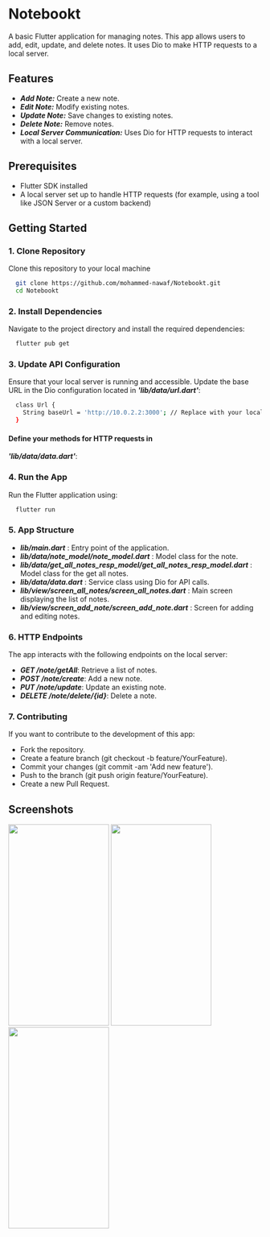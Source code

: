 
# Notebookt

A basic Flutter application for managing notes. This app allows users to add, edit, update, and delete notes. It uses Dio to make HTTP requests to a local server.



## Features

- ___Add Note:___ Create a new note.
- ___Edit Note:___ Modify existing notes.
- ___Update Note:___ Save changes to existing notes.
- ___Delete Note:___ Remove notes.
- ___Local Server Communication:___ Uses Dio for HTTP requests to interact with a local server.


## Prerequisites

- Flutter SDK installed
- A local server set up to handle HTTP requests (for example, using a tool like JSON Server or a custom backend)
## Getting Started

### 1. Clone Repository

Clone this repository to your local machine

```bash
  git clone https://github.com/mohammed-nawaf/Notebookt.git
  cd Notebookt
```

### 2. Install Dependencies

Navigate to the project directory and install the required dependencies:

```bash
  flutter pub get
```
### 3. Update API Configuration

Ensure that your local server is running and accessible. Update the base URL in the Dio configuration located in ___'lib/data/url.dart'___:

```bash
  class Url {
    String baseUrl = 'http://10.0.2.2:3000'; // Replace with your local server URL
  }
```
####  Define your methods for HTTP requests in   
___'lib/data/data.dart'___:

### 4. Run the App

Run the Flutter application using:

```bash
  flutter run
```

### 5. App Structure

- ___lib/main.dart___ : Entry point of the application.
- ___lib/data/note_model/note_model.dart___ : Model class for the note.
- ___lib/data/get_all_notes_resp_model/get_all_notes_resp_model.dart___ : Model class for the get all notes.
- ___lib/data/data.dart___ : Service class using Dio for API calls.
- ___lib/view/screen_all_notes/screen_all_notes.dart___ : Main screen displaying the list of notes.
- ___lib/view/screen_add_note/screen_add_note.dart___ : Screen for adding and editing notes.

### 6. HTTP Endpoints

The app interacts with the following endpoints on the local server:

- ___GET /note/getAll___: Retrieve a list of notes.
- ___POST /note/create___: Add a new note.
- ___PUT /note/update___: Update an existing note.
- ___DELETE /note/delete/{id}___: Delete a note.

### 7. Contributing

If you want to contribute to the development of this app:

 - Fork the repository.
 - Create a feature branch (git checkout -b feature/YourFeature).
 - Commit your changes (git commit -am 'Add new feature').
 - Push to the branch (git push origin feature/YourFeature).
 - Create a new Pull Request.

 
## Screenshots

<img src="https://github.com/user-attachments/assets/e1e58cc7-d7aa-4692-b9d9-a6420a301cb1" width="200" height="400" />

<img src="https://github.com/user-attachments/assets/ce6bb9d8-199a-407b-bb6e-332e93bff253" width="200" height="400" />

<img src="https://github.com/user-attachments/assets/8e12db4e-f6c8-4898-b28f-612fa0374db8" width="200" height="400" />

